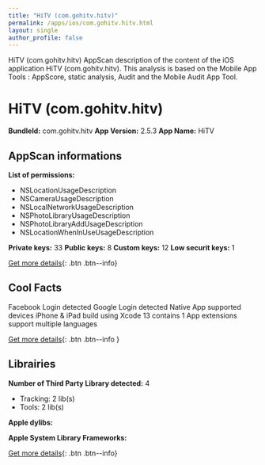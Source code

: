 ```yaml
---
title: "HiTV (com.gohitv.hitv)"
permalink: /apps/ios/com.gohitv.hitv.html
layout: single
author_profile: false
---
```

HiTV (com.gohitv.hitv) AppScan description of the content of the iOS application HiTV (com.gohitv.hitv). This analysis is based on the Mobile App Tools : AppScore, static analysis, Audit and the Mobile Audit App Tool.

# HiTV (com.gohitv.hitv)

**BundleId:** com.gohitv.hitv
**App Version:** 2.5.3
**App Name:** HiTV


## AppScan informations 

**List of permissions:** 
- NSLocationUsageDescription
- NSCameraUsageDescription
- NSLocalNetworkUsageDescription
- NSPhotoLibraryUsageDescription
- NSPhotoLibraryAddUsageDescription
- NSLocationWhenInUseUsageDescription
  
  
**Private keys:** 33
**Public keys:** 8
**Custom keys:** 12
**Low securit keys:** 1
  
[Get more details](/pricing.html){: .btn .btn--info}

## Cool Facts

Facebook Login detected
Google Login detected
Native App
supported devices iPhone & iPad
build using Xcode 13
contains 1 App extensions
support multiple languages
  
[Get more details](/pricing.html){: .btn .btn--info }

## Librairies 
**Number of Third Party Library detected:** 4
- Tracking: 2 lib(s)
- Tools: 2 lib(s)


**Apple dylibs:**


**Apple System Library Frameworks:**


  
[Get more details](/pricing.html){: .btn .btn--info}


